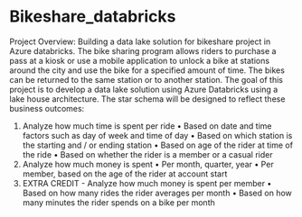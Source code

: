 # Bikeshare_databricks

Project Overview:
Building a data lake solution for bikeshare project in Azure databricks. The bike sharing program allows riders to purchase a pass at a kiosk or use a mobile application to unlock a bike at stations around the city and use the bike for a specified amount of time. The bikes can be returned to the same station or to another station. The goal of this project is to develop a data lake solution using Azure Databricks using a lake house architecture.
The star schema will be designed to reflect these business outcomes:
1.	Analyze how much time is spent per ride • Based on date and time factors such as day of week and time of day • Based on which station is the starting and / or ending station • Based on age of the rider at time of the ride • Based on whether the rider is a member or a casual rider
2.	Analyze how much money is spent • Per month, quarter, year • Per member, based on the age of the rider at account start
3.	EXTRA CREDIT - Analyze how much money is spent per member • Based on how many rides the rider averages per month • Based on how many minutes the rider spends on a bike per month
